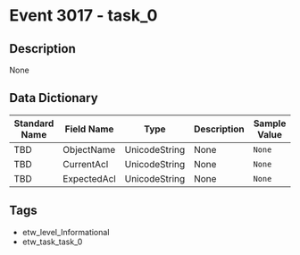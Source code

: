 # Event 3017 - task_0

## Description
None

## Data Dictionary
|Standard Name|Field Name|Type|Description|Sample Value|
|---|---|---|---|---|
|TBD|ObjectName|UnicodeString|None|`None`|
|TBD|CurrentAcl|UnicodeString|None|`None`|
|TBD|ExpectedAcl|UnicodeString|None|`None`|

## Tags
* etw_level_Informational
* etw_task_task_0